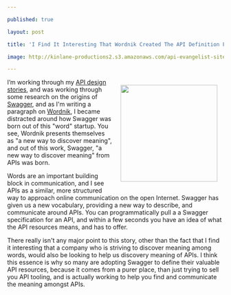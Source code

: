 ---
published: true
layout: post
title: 'I Find It Interesting That Wordnik Created The API Definition Format Swagger'
image: http://kinlane-productions2.s3.amazonaws.com/api-evangelist-site/blog/wordnik_logo_347x88.png
---

<p><a href="https://www.wordnik.com/"><img style="padding: 15px;" src="https://kinlane-productions2.s3.amazonaws.com/api-evangelist-site/blog/wordnik_logo_347x88.png" alt="" width="225" align="right" /></a>
<p>I&rsquo;m working through my <a href="http://design.apievangelist.com">API design stories</a>, and was working through some research on the origins of <a href="http://swagger.io/">Swagger</a>, and as I'm writing a paragraph on <a href="https://www.wordnik.com/">Wordnik</a>, I became distracted around how Swagger was born out of this "word" startup. You see, Wordnik presents themselves as "a new way to discover meaning", and out of this work, Swagger, "a new way to discover meaning" from APIs was born.
<p>Words are an important building block in communication, and I see APIs as a similar, more structured way to approach online communication on the open Internet. Swagger has given us a new vocabulary, providing a new way to describe, and communicate around APIs. You can programmatically pull a a Swagger specification for an API, and within a few seconds you have an idea of what the API resources means, and has to offer.
<p>There really isn't any major point to this story, other than the fact that I find it interesting that a company who is striving to discover meaning among words, would also be looking to help us discovery meaning of APIs. I think this essence is why so many are adopting Swagger to define their valuable API resources, because it comes from a purer place, than just trying to sell you API tooling, and is actually working to help you find and communicate the meaning amongst APIs.

